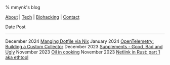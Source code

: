 % mmynk's blog

[About](about.html) |
[Tech](tech/index.html) |
[Biohacking](biohacking/index.html) |
[Contact](mailto:mohit@mmynk.com)

Date                            Post
-----------------               -----------------
December 2024                   [Manging Dotfile via Nix](tech/nix.html)
January 2024                    [OpenTelemetry: Building a Custom Collector](tech/opentelemetry.html)
December 2023                   [Supplements - Good, Bad and Ugly](biohacking/supplements.html)
November 2023                   [Oil in cooking](biohacking/oil.html)
November 2023                   [Netlink in Rust: part 1 aka ethtool](tech/netlink.html)
